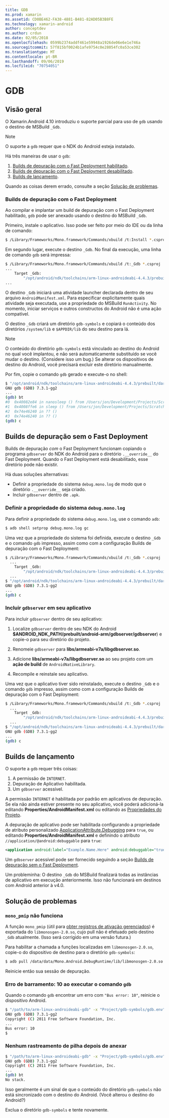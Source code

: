 ```yaml
---
title: GDB
ms.prod: xamarin
ms.assetid: CD0BE462-FA38-4881-B481-82AD05B3B8FE
ms.technology: xamarin-android
author: conceptdev
ms.author: crdun
ms.date: 02/05/2018
ms.openlocfilehash: 0599b2374addf461e59948a1926de06e6e1e746a
ms.sourcegitcommit: 57f815bf0024b1afe9754c0e28054fc0a53ce302
ms.translationtype: MT
ms.contentlocale: pt-BR
ms.lasthandoff: 09/06/2019
ms.locfileid: "70754051"
---
```

# <a name="gdb"></a>GDB

## <a name="overview"></a>Visão geral

O Xamarin.Android 4.10 introduziu o suporte parcial para uso de `gdb` usando o destino de MSBuild `_Gdb`. 

> [!NOTE]
> O suporte a `gdb` requer que o NDK do Android esteja instalado.

Há três maneiras de usar o `gdb`:

1. [Builds de depuração com o Fast Deployment habilitado](#Debug_Builds_with_Fast_Deployment).
1. [Builds de depuração com o Fast Deployment desabilitado](#Debug_Builds_without_Fast_Deployment).
1. [Builds de lançamento](#Release_Builds).

Quando as coisas derem errado, consulte a seção [Solução de problemas](#Troubleshooting).

<a name="Debug_Builds_with_Fast_Deployment" />

### <a name="debug-builds-with-fast-deployment"></a>Builds de depuração com o Fast Deployment

Ao compilar e implantar um build de depuração com o Fast Deployment habilitado, `gdb` pode ser anexado usando o destino do MSBuild `_Gdb`.

Primeiro, instale o aplicativo. Isso pode ser feito por meio do IDE ou da linha de comando:

```bash
$ /Library/Frameworks/Mono.framework/Commands/xbuild /t:Install *.csproj
```

Em segundo lugar, execute o destino `_Gdb`. No final da execução, uma linha de comando `gdb` será impressa:

```bash
$ /Library/Frameworks/Mono.framework/Commands/xbuild /t:_Gdb *.csproj
...
    Target _Gdb:
        "/opt/android/ndk/toolchains/arm-linux-androideabi-4.4.3/prebuilt/darwin-x86/bin/arm-linux-androideabi-gdb" -x "/Users/jon/Development/Projects/Scratch.HelloXamarin20//gdb-symbols/gdb.env"
...
```

O destino `_Gdb` iniciará uma atividade launcher declarada dentro de seu arquivo `AndroidManifest.xml`. Para especificar explicitamente quais atividade seja executada, use a propriedade do MSBuild `RunActivity`. No momento, iniciar serviços e outros constructos do Android não é uma ação compatível.

O destino `_Gdb` criará um diretório `gdb-symbols` e copiará o conteúdo dos diretórios `/system/lib` e `$APPDIR/lib` do seu destino para lá.

> [!NOTE]
> O conteúdo do diretório `gdb-symbols` está vinculado ao destino do Android no qual você implantou, e não será automaticamente substituído se você mudar o destino. (Considere isso um bug.) Se alterar os dispositivos de destino do Android, você precisará excluir este diretório manualmente.

Por fim, copie o comando `gdb` gerado e execute-o no shell:

```bash
$ "/opt/android/ndk/toolchains/arm-linux-androideabi-4.4.3/prebuilt/darwin-x86/bin/arm-linux-androideabi-gdb" -x "/Users/jon/Development/Projects/Scratch.HelloXamarin20//gdb-symbols/gdb.env"
GNU gdb (GDB) 7.3.1-gg2
...
(gdb) bt
#0  0x40082e84 in nanosleep () from /Users/jon/Development/Projects/Scratch.HelloXamarin20/gdb-symbols/libc.so
#1  0x4008ffe6 in sleep () from /Users/jon/Development/Projects/Scratch.HelloXamarin20/gdb-symbols/libc.so
#2  0x74e46240 in ?? ()
#3  0x74e46240 in ?? ()
(gdb) c
```

<a name="Debug_Builds_without_Fast_Deployment" />

## <a name="debug-builds-without-fast-deployment"></a>Builds de depuração sem o Fast Deployment

Builds de depuração *com* o Fast Deployment funcionam copiando o programa `gdbserver` do NDK do Android para o diretório `.__override__` do Fast Deployment. Quando o Fast Deployment está desabilitado, esse diretório pode não existir.

Há duas soluções alternativas:

- Definir a propriedade do sistema `debug.mono.log` de modo que o diretório `.__override__` seja criado.
- Incluir `gdbserver` dentro de `.apk`.

### <a name="setting-the-debugmonolog-system-property"></a>Definir a propriedade do sistema `debug.mono.log`

Para definir a propriedade do sistema `debug.mono.log`, use o comando `adb`:

```bash
$ adb shell setprop debug.mono.log gc
```

Uma vez que a propriedade do sistema foi definida, execute o destino `_Gdb` e o comando `gdb` impresso, assim como com a configuração Builds de depuração com o Fast Deployment:

```bash
$ /Library/Frameworks/Mono.framework/Commands/xbuild /t:_Gdb *.csproj
  ...
    Target _Gdb:
        "/opt/android/ndk/toolchains/arm-linux-androideabi-4.4.3/prebuilt/darwin-x86/bin/arm-linux-androideabi-gdb" -x "/Users/jon/Development/Projects/Scratch.HelloXamarin20//gdb-symbols/gdb.env"
  ...
$ "/opt/android/ndk/toolchains/arm-linux-androideabi-4.4.3/prebuilt/darwin-x86/bin/arm-linux-androideabi-gdb" -x "/Users/jon/Development/Projects/Scratch.HelloXamarin20//gdb-symbols/gdb.env"
GNU gdb (GDB) 7.3.1-gg2
...
(gdb) c
```

### <a name="including-gdbserver-in-your-app"></a>Incluir `gdbserver` em seu aplicativo

Para incluir `gdbserver` dentro de seu aplicativo:

1. Localize `gdbserver` dentro de seu NDK do Android **$ANDROID\_NDK\_PATH/prebuilt/android-arm/gdbserver/gdbserver**) e copie-o para seu diretório do projeto.

2. Renomeie `gdbserver` para **libs/armeabi-v7a/libgdbserver.so**.

3. Adicione **libs/armeabi-v7a/libgdbserver.so** ao seu projeto com um **ação de build** de `AndroidNativeLibrary`.

4. Recompile e reinstale seu aplicativo.

Uma vez que o aplicativo tiver sido reinstalado, execute o destino `_Gdb` e o comando `gdb` impresso, assim como com a configuração Builds de depuração com o Fast Deployment:

```bash
$ /Library/Frameworks/Mono.framework/Commands/xbuild /t:_Gdb *.csproj
  ...
    Target _Gdb:
        "/opt/android/ndk/toolchains/arm-linux-androideabi-4.4.3/prebuilt/darwin-x86/bin/arm-linux-androideabi-gdb" -x "/Users/jon/Development/Projects/Scratch.HelloXamarin20//gdb-symbols/gdb.env"
  ...
$ "/opt/android/ndk/toolchains/arm-linux-androideabi-4.4.3/prebuilt/darwin-x86/bin/arm-linux-androideabi-gdb" -x "/Users/jon/Development/Projects/Scratch.HelloXamarin20//gdb-symbols/gdb.env"
GNU gdb (GDB) 7.3.1-gg2
...
(gdb) c
```

<a name="Release_Builds" />

## <a name="release-builds"></a>Builds de lançamento

O suporte a `gdb` requer três coisas:

1. A permissão de `INTERNET`.
2. Depuração de Aplicativo habilitada.
3. Um `gdbserver` acessível.

A permissão `INTERNET` é habilitada por padrão em aplicativos de depuração. Se ela não ainda estiver presente no seu aplicativo, você poderá adicioná-la editando **Properties/AndroidManifest.xml** ou editando as [Propriedades do Projeto](https://github.com/xamarin/recipes/tree/master/Recipes/android/general/projects/add_permissions_to_android_manifest).

A depuração de aplicativo pode ser habilitada configurando a propriedade de atributo personalizado [ApplicationAttribute.Debugging](xref:Android.App.ApplicationAttribute.Debuggable) para `true`, ou editando **Properties/AndroidManifest.xml** e definindo o atributo `//application/@android:debuggable` para `true`:

```xml
<application android:label="Example.Name.Here" android:debuggable="true">
```

Um `gdbserver` acessível pode ser fornecido seguindo a seção [Builds de depuração sem o Fast Deployment](#Debug_Builds_without_Fast_Deployment).

Um probleminha: O destino `_Gdb` do MSBuild finalizará todas as instâncias de aplicativo em execução anteriormente. Isso não funcionará em destinos com Android anterior à v4.0.

<a name="Troubleshooting" />

## <a name="troubleshooting"></a>Solução de problemas

### <a name="mono_pmip-doesnt-work"></a>`mono_pmip` não funciona

A função `mono_pmip` (útil para [obter registros de ativação gerenciados](https://www.mono-project.com/docs/debug+profile/debug/#debugging-with-gdb)) é exportada do `libmonosgen-2.0.so`, cujo pull não é efetuado pelo destino `_Gdb` atualmente. (Isso será corrigido em uma versão futura.)

Para habilitar a chamada a funções localizadas em `libmonosgen-2.0.so`, copie-o do dispositivo de destino para o diretório `gdb-symbols`:

```bash
$ adb pull /data/data/Mono.Android.DebugRuntime/lib/libmonosgen-2.0.so Project/gdb-symbols
```

Reinicie então sua sessão de depuração.

### <a name="bus-error-10-when-running-the-gdb-command"></a>Erro de barramento: 10 ao executar o comando `gdb`

Quando o comando `gdb` encontrar um erro com `"Bus error: 10"`, reinicie o dispositivo Android.

```bash
$ "/path/to/arm-linux-androideabi-gdb" -x "Project/gdb-symbols/gdb.env"
GNU gdb (GDB) 7.3.1-gg2
Copyright (C) 2011 Free Software Foundation, Inc.
...
Bus error: 10
$
```

### <a name="no-stack-trace-after-attach"></a>Nenhum rastreamento de pilha depois de anexar

```bash
$ "/path/to/arm-linux-androideabi-gdb" -x "Project/gdb-symbols/gdb.env"
GNU gdb (GDB) 7.3.1-gg2
Copyright (C) 2011 Free Software Foundation, Inc.
...
(gdb) bt
No stack.
```

Isso geralmente é um sinal de que o conteúdo do diretório `gdb-symbols` não está sincronizado com o destino do Android. (Você alterou o destino do Android?)

Exclua o diretório `gdb-symbols` e tente novamente.
